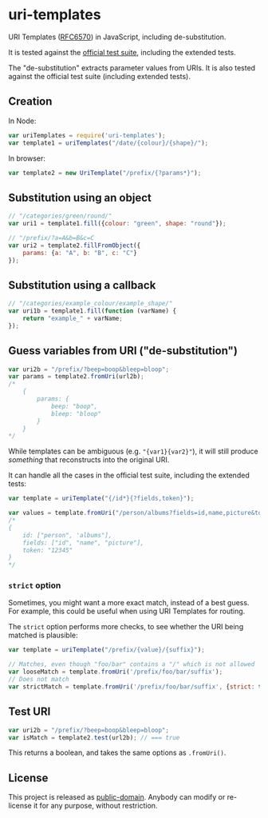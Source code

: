 # uri-templates

URI Templates ([RFC6570](http://tools.ietf.org/html/rfc6570)) in JavaScript, including de-substitution.

It is tested against the [official test suite](https://github.com/uri-templates/uritemplate-test), including the extended tests.

The "de-substitution" extracts parameter values from URIs.  It is also tested against the official test suite (including extended tests).

## Creation

In Node:
```javascript
var uriTemplates = require('uri-templates');
var template1 = uriTemplates("/date/{colour}/{shape}/");
```

In browser:
```javascript
var template2 = new UriTemplate("/prefix/{?params*}");
```

## Substitution using an object
```javascript
// "/categories/green/round/"
var uri1 = template1.fill({colour: "green", shape: "round"});

// "/prefix/?a=A&b=B&c=C
var uri2 = template2.fillFromObject({
	params: {a: "A", b: "B", c: "C"}
});
```

## Substitution using a callback
```javascript
// "/categories/example_colour/example_shape/"
var uri1b = template1.fill(function (varName) {
	return "example_" + varName;
});
```

## Guess variables from URI ("de-substitution")

```javascript
var uri2b = "/prefix/?beep=boop&bleep=bloop";
var params = template2.fromUri(url2b);
/*
	{
		params: {
			beep: "boop",
			bleep: "bloop"
		}
	}
*/
```

While templates can be ambiguous (e.g. `"{var1}{var2}"`), it will still produce *something* that reconstructs into the original URI.

It can handle all the cases in the official test suite, including the extended tests:

```javascript
var template = uriTemplate("{/id*}{?fields,token}");

var values = template.fromUri("/person/albums?fields=id,name,picture&token=12345");
/*
{
	id: ["person", 'albums"],
	fields: ["id", "name", "picture"],
	token: "12345"
}
*/
```

### `strict` option

Sometimes, you might want a more exact match, instead of a best guess.  For example, this could be useful when using URI Templates for routing.

The `strict` option performs more checks, to see whether the URI being matched is plausible:

```javascript
var template = uriTemplate("/prefix/{value}/{suffix}");

// Matches, even though "foo/bar" contains a "/" which is not allowed
var looseMatch = template.fromUri('/prefix/foo/bar/suffix');
// Does not match
var strictMatch = template.fromUri('/prefix/foo/bar/suffix', {strict: true});

```

## Test URI

```javascript
var uri2b = "/prefix/?beep=boop&bleep=bloop";
var isMatch = template2.test(url2b); // === true
```

This returns a boolean, and takes the same options as `.fromUri()`.

## License

This project is released as [public-domain](http://geraintluff.github.io/tv4/LICENSE.txt).  Anybody can modify or re-license it for any purpose, without restriction.
